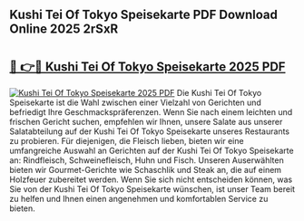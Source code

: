 ## Kushi Tei Of Tokyo Speisekarte PDF Download Online 2025 2rSxR

# <h2><a href="http://gc8ewe4.nevu.top/?p=Kushi+Tei+Of+Tokyo+Speisekarte">🔗 👉🔴 Kushi Tei Of Tokyo Speisekarte 2025 PDF</a></h2>

[![Kushi Tei Of Tokyo Speisekarte 2025 PDF](https://i.imgur.com/dBaPXMq.png)](http://gc8ewe4.nevu.top/?p=Kushi+Tei+Of+Tokyo+Speisekarte)
Die Kushi Tei Of Tokyo Speisekarte ist die Wahl zwischen einer Vielzahl von Gerichten und befriedigt Ihre Geschmackspräferenzen. Wenn Sie nach einem leichten und frischen Gericht suchen, empfehlen wir Ihnen, unsere Salate aus unserer Salatabteilung auf der Kushi Tei Of Tokyo Speisekarte unseres Restaurants zu probieren. Für diejenigen, die Fleisch lieben, bieten wir eine umfangreiche Auswahl an Gerichten auf der Kushi Tei Of Tokyo Speisekarte an: Rindfleisch, Schweinefleisch, Huhn und Fisch. Unseren Auserwählten bieten wir Gourmet-Gerichte wie Schaschlik und Steak an, die auf einem Holzfeuer zubereitet werden. Wenn Sie sich nicht entscheiden können, was Sie von der Kushi Tei Of Tokyo Speisekarte wünschen, ist unser Team bereit zu helfen und Ihnen einen angenehmen und komfortablen Service zu bieten.
